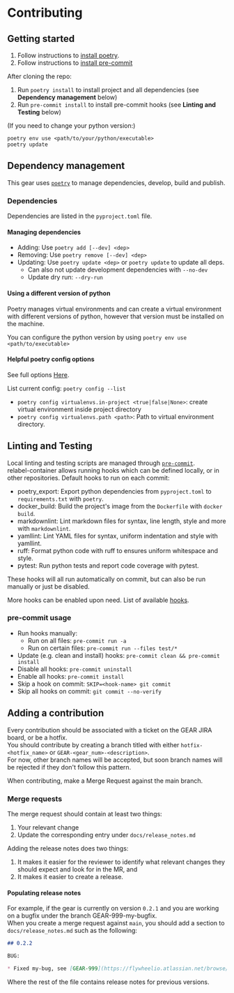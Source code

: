 # Contributing

## Getting started

1. Follow instructions
   to [install poetry](https://python-poetry.org/docs/#installation).
2. Follow instructions to [install pre-commit](https://pre-commit.com/#install)

After cloning the repo:

1. Run `poetry install` to install project and all dependencies
   (see __Dependency management__ below)
2. Run `pre-commit install` to install pre-commit hooks
   (see __Linting and Testing__ below)

(If you need to change your python version:)

```shell
poetry env use <path/to/your/python/executable>
poetry update
```

## Dependency management

This gear uses [`poetry`](https://python-poetry.org/) to manage dependencies,
develop, build and publish.

### Dependencies

Dependencies are listed in the `pyproject.toml` file.

#### Managing dependencies

* Adding: Use `poetry add [--dev] <dep>`
* Removing: Use `poetry remove [--dev] <dep>`
* Updating: Use `poetry update <dep>` or `poetry update` to update all deps.
    * Can also not update development dependencies with `--no-dev`
    * Update dry run: `--dry-run`

#### Using a different version of python

Poetry manages virtual environments and can create a virtual environment
with different versions of python,
however that version must be installed on the machine.

You can configure the python version
by using `poetry env use <path/to/executable>`

#### Helpful poetry config options

See full
options [Here](https://python-poetry.org/docs/configuration/#available-settings).

List current config: `poetry config --list`

* `poetry config virtualenvs.in-project <true|false|None>`:
  create virtual environment inside project directory
* `poetry config virtualenvs.path <path>`: Path to virtual environment directory.

## Linting and Testing

Local linting and testing scripts
are managed through [`pre-commit`](https://pre-commit.com/).  
relabel-container allows running hooks which can be defined locally, or in other
repositories. Default hooks to run on each commit:

* poetry_export: Export python dependencies
  from `pyproject.toml` to `requirements.txt` with `poetry`.
* docker_build: Build the project's image from the `Dockerfile` with `docker build`.
* markdownlint: Lint markdown files for syntax, line length, style and more
  with `markdownlint`.
* yamllint: Lint YAML files for syntax, uniform indentation and style with yamllint.
* ruff: Format python code with ruff to ensures uniform whitespace and style.
* pytest: Run python tests and report code coverage with pytest.

These hooks will all run automatically on commit, but can also be run manually
or just be disabled.

More hooks can be enabled upon need. List of available 
[hooks](https://gitlab.com/flywheel-io/tools/etc/qa-ci#table-of-contents).

### pre-commit usage

* Run hooks manually:
    * Run on all files: `pre-commit run -a`
    * Run on certain files: `pre-commit run --files test/*`
* Update (e.g. clean and install) hooks: `pre-commit clean && pre-commit install`
* Disable all hooks: `pre-commit uninstall`
* Enable all hooks: `pre-commit install`
* Skip a hook on commit: `SKIP=<hook-name> git commit`
* Skip all hooks on commit: `git commit --no-verify`

## Adding a contribution

Every contribution should be
associated with a ticket on the GEAR JIRA board, or be a hotfix.  
You should contribute by creating
a branch titled with either `hotfix-<hotfix_name>` or `GEAR-<gear_num>-<description>`.  
For now, other branch names will be accepted,
but soon branch names will be rejected
if they don't follow this pattern.

When contributing, make a Merge Request against the main branch.

### Merge requests

The merge request should contain at least two things:

1. Your relevant change
2. Update the corresponding entry under `docs/release_notes.md`

Adding the release notes does two things:

1. It makes it easier for the
   reviewer to identify what relevant changes
   they should expect and look for in the MR, and
2. It makes it easier to create a release.

#### Populating release notes

For example, if the gear is currently on version `0.2.1`
and you are working on a bugfix under the branch GEAR-999-my-bugfix.  
When you create a merge request against `main`,
you should add a section to `docs/release_notes.md` such as the following:

```markdown
## 0.2.2

BUG:

* Fixed my-bug, see [GEAR-999](https://flywheelio.atlassian.net/browse/GEAR-999)

```

Where the rest of the file contains release notes for previous versions.
